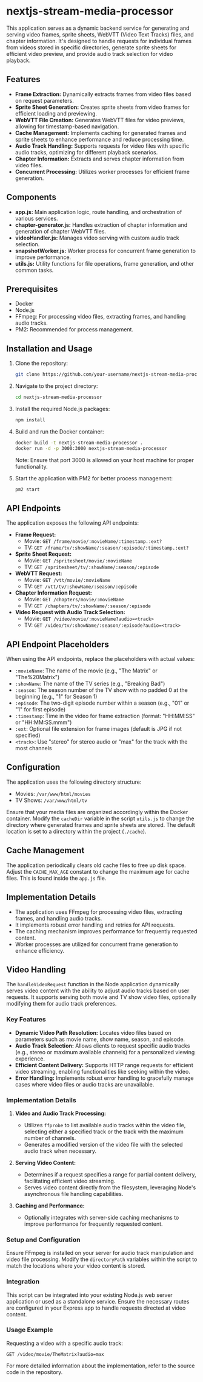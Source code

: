 # nextjs-stream-media-processor

This application serves as a dynamic backend service for generating and serving video frames, sprite sheets, WebVTT (Video Text Tracks) files, and chapter information. It's designed to handle requests for individual frames from videos stored in specific directories, generate sprite sheets for efficient video preview, and provide audio track selection for video playback.

## Features

- **Frame Extraction:** Dynamically extracts frames from video files based on request parameters.
- **Sprite Sheet Generation:** Creates sprite sheets from video frames for efficient loading and previewing.
- **WebVTT File Creation:** Generates WebVTT files for video previews, allowing for timestamp-based navigation.
- **Cache Management:** Implements caching for generated frames and sprite sheets to enhance performance and reduce processing time.
- **Audio Track Handling:** Supports requests for video files with specific audio tracks, optimizing for different playback scenarios.
- **Chapter Information:** Extracts and serves chapter information from video files.
- **Concurrent Processing:** Utilizes worker processes for efficient frame generation.

## Components

- **app.js:** Main application logic, route handling, and orchestration of various services.
- **chapter-generator.js:** Handles extraction of chapter information and generation of chapter WebVTT files.
- **videoHandler.js:** Manages video serving with custom audio track selection.
- **snapshotWorker.js:** Worker process for concurrent frame generation to improve performance.
- **utils.js:** Utility functions for file operations, frame generation, and other common tasks.

## Prerequisites

- Docker
- Node.js
- FFmpeg: For processing video files, extracting frames, and handling audio tracks.
- PM2: Recommended for process management.

## Installation and Usage

1. Clone the repository:

   ```bash
   git clone https://github.com/your-username/nextjs-stream-media-processor.git
   ```

2. Navigate to the project directory:

   ```bash
   cd nextjs-stream-media-processor
   ```

3. Install the required Node.js packages:

   ```bash
   npm install
   ```

4. Build and run the Docker container:

   ```bash
   docker build -t nextjs-stream-media-processor .
   docker run -d -p 3000:3000 nextjs-stream-media-processor
   ```

   Note: Ensure that port 3000 is allowed on your host machine for proper functionality.

5. Start the application with PM2 for better process management:

   ```bash
   pm2 start
   ```

## API Endpoints

The application exposes the following API endpoints:

- **Frame Request:**
  - Movie: `GET /frame/movie/:movieName/:timestamp.:ext?`
  - TV: `GET /frame/tv/:showName/:season/:episode/:timestamp.:ext?`
- **Sprite Sheet Request:**
  - Movie: `GET /spritesheet/movie/:movieName`
  - TV: `GET /spritesheet/tv/:showName/:season/:episode`
- **WebVTT Request:**
  - Movie: `GET /vtt/movie/:movieName`
  - TV: `GET /vtt/tv/:showName/:season/:episode`
- **Chapter Information Request:**
  - Movie: `GET /chapters/movie/:movieName`
  - TV: `GET /chapters/tv/:showName/:season/:episode`
- **Video Request with Audio Track Selection:**
  - Movie: `GET /video/movie/:movieName?audio=<track>`
  - TV: `GET /video/tv/:showName/:season/:episode?audio=<track>`

## API Endpoint Placeholders

When using the API endpoints, replace the placeholders with actual values:

- `:movieName`: The name of the movie (e.g., "The Matrix" or "The%20Matrix")
- `:showName`: The name of the TV series (e.g., "Breaking Bad")
- `:season`: The season number of the TV show with no padded 0 at the beginning (e.g., "1" for Season 1)
- `:episode`: The two-digit episode number within a season (e.g., "01" or "1" for first episode)
- `:timestamp`: Time in the video for frame extraction (format: "HH:MM:SS" or "HH:MM:SS.mmm")
- `:ext`: Optional file extension for frame images (default is JPG if not specified)
- `<track>`: Use "stereo" for stereo audio or "max" for the track with the most channels

## Configuration

The application uses the following directory structure:

- Movies: `/var/www/html/movies`
- TV Shows: `/var/www/html/tv`

Ensure that your media files are organized accordingly within the Docker container. Modify the `cacheDir` variable in the script `utils.js` to change the directory where generated frames and sprite sheets are stored. The default location is set to a directory within the project (`./cache`).

## Cache Management

The application periodically clears old cache files to free up disk space. Adjust the `CACHE_MAX_AGE` constant to change the maximum age for cache files. This is found inside the `app.js` file.

## Implementation Details

- The application uses FFmpeg for processing video files, extracting frames, and handling audio tracks.
- It implements robust error handling and retries for API requests.
- The caching mechanism improves performance for frequently requested content.
- Worker processes are utilized for concurrent frame generation to enhance efficiency.

## Video Handling

The `handleVideoRequest` function in the Node application dynamically serves video content with the ability to adjust audio tracks based on user requests. It supports serving both movie and TV show video files, optionally modifying them for audio track preferences.

### Key Features

- **Dynamic Video Path Resolution:** Locates video files based on parameters such as movie name, show name, season, and episode.
- **Audio Track Selection:** Allows clients to request specific audio tracks (e.g., stereo or maximum available channels) for a personalized viewing experience.
- **Efficient Content Delivery:** Supports HTTP range requests for efficient video streaming, enabling functionalities like seeking within the video.
- **Error Handling:** Implements robust error handling to gracefully manage cases where video files or audio tracks are unavailable.

### Implementation Details

1. **Video and Audio Track Processing:**
   - Utilizes `ffprobe` to list available audio tracks within the video file, selecting either a specified track or the track with the maximum number of channels.
   - Generates a modified version of the video file with the selected audio track when necessary.

2. **Serving Video Content:**
   - Determines if a request specifies a range for partial content delivery, facilitating efficient video streaming.
   - Serves video content directly from the filesystem, leveraging Node's asynchronous file handling capabilities.

3. **Caching and Performance:**
   - Optionally integrates with server-side caching mechanisms to improve performance for frequently requested content.

### Setup and Configuration

Ensure FFmpeg is installed on your server for audio track manipulation and video file processing. Modify the `directoryPath` variables within the script to match the locations where your video content is stored.

### Integration

This script can be integrated into your existing Node.js web server application or used as a standalone service. Ensure the necessary routes are configured in your Express app to handle requests directed at video content.

### Usage Example

Requesting a video with a specific audio track:

```http
GET /video/movie/TheMatrix?audio=max
```

For more detailed information about the implementation, refer to the source code in the repository.
